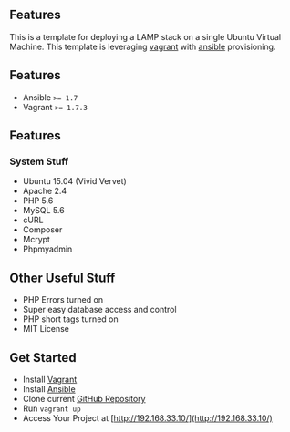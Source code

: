 ## Features

This is a template for deploying a LAMP stack on a single Ubuntu Virtual Machine.
This template is leveraging [vagrant](https://www.vagrantup.com/) with
[ansible](http://www.ansible.com/home) provisioning.

## Features
* Ansible `>= 1.7`
* Vagrant `>= 1.7.3`

## Features
### System Stuff

- Ubuntu 15.04 (Vivid Vervet)
- Apache 2.4
- PHP 5.6
- MySQL 5.6
- cURL
- Composer
- Mcrypt
- Phpmyadmin

## Other Useful Stuff

- PHP Errors turned on
- Super easy database access and control
- PHP short tags turned on
- MIT License

## Get Started

* Install [Vagrant](https://www.vagrantup.com/)
* Install [Ansible](http://www.ansible.com/home)
* Clone current [GitHub Repository](https://github.com/AlexeyIM/vagrant-lamp)
* Run ``` vagrant up ```
* Access Your Project at [http://192.168.33.10/](http://192.168.33.10/)